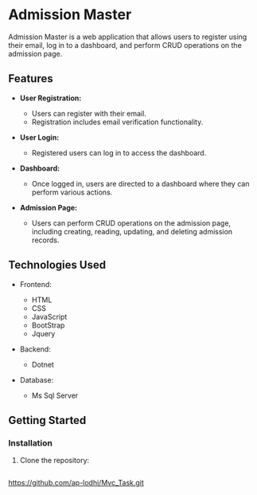 # Admission Master

Admission Master is a web application that allows users to register using their email, log in to a dashboard, and perform CRUD operations on the admission page.

## Features

- **User Registration:**
  - Users can register with their email.
  - Registration includes email verification functionality.

- **User Login:**
  - Registered users can log in to access the dashboard.

- **Dashboard:**
  - Once logged in, users are directed to a dashboard where they can perform various actions.

- **Admission Page:**
  - Users can perform CRUD operations on the admission page, including creating, reading, updating, and deleting admission records.

## Technologies Used

- Frontend:
  - HTML
  - CSS
  - JavaScript
  - BootStrap
  - Jquery

- Backend:
  - Dotnet 
    

- Database:
  - Ms Sql Server

## Getting Started



### Installation

1. Clone the repository:
   ```bash
 https://github.com/ap-lodhi/Mvc_Task.git
